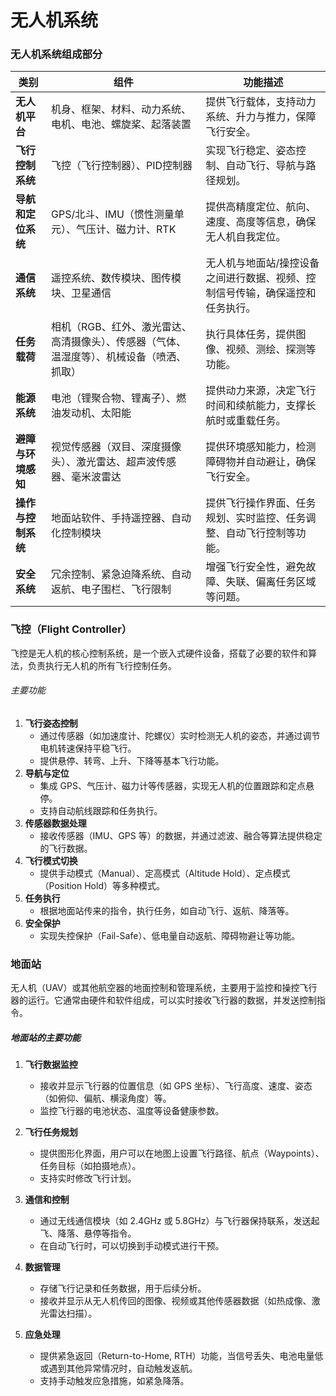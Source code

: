 # 无人机系统

### 无人机系统组成部分

| **类别**      | **组件**                                         | **功能描述**                                |
| ----------- | ---------------------------------------------- | --------------------------------------- |
| **无人机平台**   | 机身、框架、材料、动力系统、电机、电池、螺旋桨、起落装置                   | 提供飞行载体，支持动力系统、升力与推力，保障飞行安全。             |
| **飞行控制系统**  | 飞控（飞行控制器）、PID控制器                               | 实现飞行稳定、姿态控制、自动飞行、导航与路径规划。               |
| **导航和定位系统** | GPS/北斗、IMU（惯性测量单元）、气压计、磁力计、RTK                 | 提供高精度定位、航向、速度、高度等信息，确保无人机自我定位。          |
| **通信系统**    | 遥控系统、数传模块、图传模块、卫星通信                            | 无人机与地面站/操控设备之间进行数据、视频、控制信号传输，确保遥控和任务执行。 |
| **任务载荷**    | 相机（RGB、红外、激光雷达、高清摄像头）、传感器（气体、温湿度等）、机械设备（喷洒、抓取） | 执行具体任务，提供图像、视频、测绘、探测等功能。                |
| **能源系统**    | 电池（锂聚合物、锂离子）、燃油发动机、太阳能                         | 提供动力来源，决定飞行时间和续航能力，支撑长航时或重载任务。          |
| **避障与环境感知** | 视觉传感器（双目、深度摄像头）、激光雷达、超声波传感器、毫米波雷达              | 提供环境感知能力，检测障碍物并自动避让，确保飞行安全。             |
| **操作与控制系统** | 地面站软件、手持遥控器、自动化控制模块                            | 提供飞行操作界面、任务规划、实时监控、任务调整、自动飞行控制等功能。      |
| **安全系统**    | 冗余控制、紧急迫降系统、自动返航、电子围栏、飞行限制                     | 增强飞行安全性，避免故障、失联、偏离任务区域等问题。              |
### **飞控（Flight Controller）**
飞控是无人机的核心控制系统，是一个嵌入式硬件设备，搭载了必要的软件和算法，负责执行无人机的所有飞行控制任务。

###### 主要功能

1. **飞行姿态控制**
    - 通过传感器（如加速度计、陀螺仪）实时检测无人机的姿态，并通过调节电机转速保持平稳飞行。
    - 提供悬停、转弯、上升、下降等基本飞行功能。
2. **导航与定位**
    - 集成 GPS、气压计、磁力计等传感器，实现无人机的位置跟踪和定点悬停。
    - 支持自动航线跟踪和任务执行。
3. **传感器数据处理**
    - 接收传感器（IMU、GPS 等）的数据，并通过滤波、融合等算法提供稳定的飞行数据。
4. **飞行模式切换**
    - 提供手动模式（Manual）、定高模式（Altitude Hold）、定点模式（Position Hold）等多种模式。
5. **任务执行**
    - 根据地面站传来的指令，执行任务，如自动飞行、返航、降落等。
6. **安全保护**
    - 实现失控保护（Fail-Safe）、低电量自动返航、障碍物避让等功能。


### **地面站**

无人机（UAV）或其他航空器的地面控制和管理系统，主要用于监控和操控飞行器的运行。它通常由硬件和软件组成，可以实时接收飞行器的数据，并发送控制指令。

##### 地面站的主要功能

1. **飞行数据监控**
    - 接收并显示飞行器的位置信息（如 GPS 坐标）、飞行高度、速度、姿态（如俯仰、偏航、横滚角度）等。
    - 监控飞行器的电池状态、温度等设备健康参数。
2. **飞行任务规划**
    
    - 提供图形化界面，用户可以在地图上设置飞行路径、航点（Waypoints）、任务目标（如拍摄地点）。
    - 支持实时修改飞行计划。
3. **通信和控制**
    - 通过无线通信模块（如 2.4GHz 或 5.8GHz）与飞行器保持联系，发送起飞、降落、悬停等指令。
    - 在自动飞行时，可以切换到手动模式进行干预。
4. **数据管理**
    - 存储飞行记录和任务数据，用于后续分析。
    - 接收并显示从无人机传回的图像、视频或其他传感器数据（如热成像、激光雷达扫描）。
5. **应急处理**
    - 提供紧急返回（Return-to-Home, RTH）功能，当信号丢失、电池电量低或遇到其他异常情况时，自动触发返航。
    - 支持手动触发应急措施，如紧急降落。